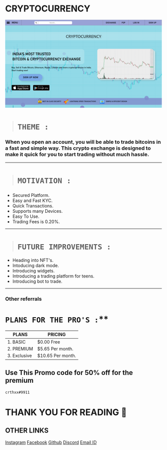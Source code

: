 # **CRYPTOCURRENCY**
![alt text](https://raw.githubusercontent.com/Tharaniesh3/Cognizance-/master/Task3/Task%203-tharaniesh.png)
> # **`THEME :`**
###    When you open an account, you will be able to trade bitcoins in a fast and simple way. This crypto exchange is designed to make it quick for you to start trading without much hassle.
---
> # **`MOTIVATION :`**
###   
- Secured Platform.
- Easy and Fast KYC.
- Quick Transactions.
- Supports many Devices.
- Easy To Use.
- Trading Fees is 0.20%.
---

 
> # **`FUTURE IMPROVEMENTS :`**
- Heading into NFT's.
- Intoducing dark mode.
- Introducing widgets.
- Introducing a trading platform for teens.
- Introducing bot to trade.
---
### Other referrals



#  **`PLANS FOR THE PRO'S :`****

| PLANS | PRICING  |
| ----------- | ----------- |
| 1. BASIC | $0.00 Free |
| 2. PREMIUM | $5.65 Per month. |
| 3. Exclusive | $10.65 Per month. |

## **Use This Promo code for 50% off for the premium**

```
crthxx#9911
```


# **THANK YOU FOR READING** 🙏
## OTHER LINKS
[Instagram](https://www.instagram.com/_tharaniesh_/)
[Facebook](https://lipsum.com/)
[Github](https://github.com/Tharaniesh3/Cognizance-.git)
[Discord](https://lipsum.com/)
[Email ID](www.tharanieshmarvel@gmail.com)

